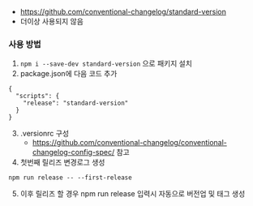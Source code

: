 - https://github.com/conventional-changelog/standard-version
- 더이상 사용되지 않음

### 사용 방법
1. `npm i --save-dev standard-version` 으로 패키지 설치
2. package.json에 다음 코드 추가
```
{
  "scripts": {
    "release": "standard-version"
  }
}
```
3. .versionrc 구성
    - https://github.com/conventional-changelog/conventional-changelog-config-spec/ 참고
4. 첫번째 릴리즈 변경로그 생성
```
npm run release -- --first-release
```
5. 이후 릴리즈 할 경우 npm run release 입력시 자동으로 버전업 및 태그 생성